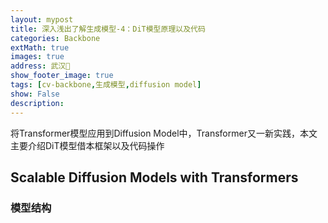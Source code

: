 ```yaml
---
layout: mypost
title: 深入浅出了解生成模型-4：DiT模型原理以及代码
categories: Backbone
extMath: true
images: true
address: 武汉🏯
show_footer_image: true
tags: [cv-backbone,生成模型,diffusion model]
show: False
description: 
---
```


将Transformer模型应用到Diffusion Model中，Transformer又一新实践，本文主要介绍DiT模型借本框架以及代码操作

## Scalable Diffusion Models with Transformers

### 模型结构
